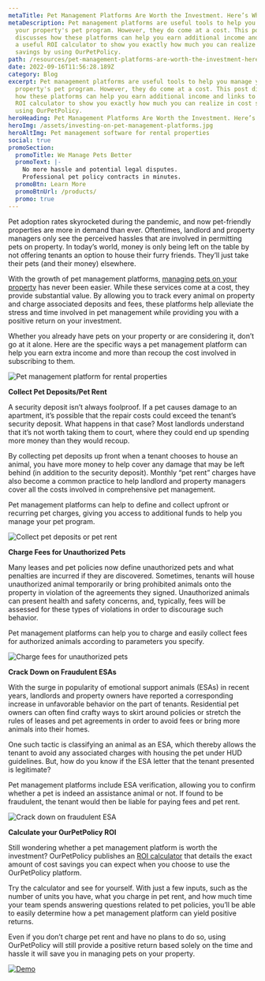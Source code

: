 ```yaml
---
metaTitle: Pet Management Platforms Are Worth the Investment. Here’s Why.
metaDescription: Pet management platforms are useful tools to help you manage
  your property's pet program. However, they do come at a cost. This post
  discusses how these platforms can help you earn additional income and links to
  a useful ROI calculator to show you exactly how much you can realize in cost
  savings by using OurPetPolicy.
path: /resources/pet-management-platforms-are-worth-the-investment-here-is-why
date: 2022-09-16T11:56:28.189Z
category: Blog
excerpt: Pet management platforms are useful tools to help you manage your
  property's pet program. However, they do come at a cost. This post discusses
  how these platforms can help you earn additional income and links to a useful
  ROI calculator to show you exactly how much you can realize in cost savings by
  using OurPetPolicy.
heroHeading: Pet Management Platforms Are Worth the Investment. Here’s Why.
heroImg: /assets/investing-on-pet-management-platforms.jpg
heroAltImg: Pet management software for rental properties
social: true
promoSection:
  promoTitle: We Manage Pets Better
  promoText: |-
    No more hassle and potential legal disputes. 
    Professional pet policy contracts in minutes.
  promoBtn: Learn More
  promoBtnUrl: /products/
  promo: true
---
```

Pet adoption rates skyrocketed during the pandemic, and now pet-friendly properties are more in demand than ever. Oftentimes, landlord and property managers only see the perceived hassles that are involved in permitting pets on property. In today’s world, money is only being left on the table by not offering tenants an option to house their furry friends. They’ll just take their pets (and their money) elsewhere.

With the growth of pet management platforms, [managing pets on your property](https://landlordtech.com/resources/five-tips-for-managing-pets-on-your-rental-properties) has never been easier. While these services come at a cost, they provide substantial value. By allowing you to track every animal on property and charge associated deposits and fees, these platforms help alleviate the stress and time involved in pet management while providing you with a positive return on your investment. 

Whether you already have pets on your property or are considering it, don’t go at it alone. Here are the specific ways a pet management platform can help you earn extra income and more than recoup the cost involved in subscribing to them.

![Pet management platform for rental properties](/assets/pet-management-platforms.png "pet management platform")

**Collect Pet Deposits/Pet Rent**

A security deposit isn’t always foolproof. If a pet causes damage to an apartment, it’s possible that the repair costs could exceed the tenant’s security deposit. What happens in that case? Most landlords understand that it’s not worth taking them to court, where they could end up spending more money than they would recoup.

By collecting pet deposits up front when a tenant chooses to house an animal, you have more money to help cover any damage that may be left behind (in addition to the security deposit). Monthly “pet rent” charges have also become a common practice to help landlord and property managers cover all the costs involved in comprehensive pet management. 

Pet management platforms can help to define and collect upfront or recurring pet charges, giving you access to additional funds to help you manage your pet program.

![Collect pet deposits or pet rent](/assets/collect-pet-deposits_pet-rent.png "collect pet deposits or pet rent")

**Charge Fees for Unauthorized Pets**

Many leases and pet policies now define unauthorized pets and what penalties are incurred if they are discovered. Sometimes, tenants will house unauthorized animal temporarily or bring prohibited animals onto the property in violation of the agreements they signed. Unauthorized animals can present health and safety concerns, and, typically, fees will be assessed for these types of violations in order to discourage such behavior. 

Pet management platforms can help you to charge and easily collect fees for authorized animals according to parameters you specify.

![Charge fees for unauthorized pets](/assets/charge-feed-for-unauthorized-pets.png "charge fees for unauthorized pets")

**Crack Down on Fraudulent ESAs** 

With the surge in popularity of emotional support animals (ESAs) in recent years, landlords and property owners have reported a corresponding increase in unfavorable behavior on the part of tenants. Residential pet owners can often find crafty ways to skirt around policies or stretch the rules of leases and pet agreements in order to avoid fees or bring more animals into their homes. 

One such tactic is classifying an animal as an ESA, which thereby allows the tenant to avoid any associated charges with housing the pet under HUD guidelines. But, how do you know if the ESA letter that the tenant presented is legitimate?

Pet management platforms include ESA verification, allowing you to confirm whether a pet is indeed an assistance animal or not. If found to be fraudulent, the tenant would then be liable for paying fees and pet rent.

![Crack down on fraudulent ESA](/assets/crack-down-fraudulent-esas.png "crack down on fraudulent esa")

**Calculate your OurPetPolicy ROI**

Still wondering whether a pet management platform is worth the investment? OurPetPolicy publishes an [ROI calculator](https://landlordtech.com/calculator-no-pets-allowed/) that details the exact amount of cost savings you can expect when you choose to use the OurPetPolicy platform. 

Try the calculator and see for yourself. With just a few inputs, such as the number of units you have, what you charge in pet rent, and how much time your team spends answering questions related to pet policies, you’ll be able to easily determine how a pet management platform can yield positive returns.

Even if you don’t charge pet rent and have no plans to do so, using OurPetPolicy will still provide a positive return based solely on the time and hassle it will save you in managing pets on your property.

[![Demo](/assets/free-pet-ownership-training.png "Demo")](https://landlordtech.com/request-demo/)